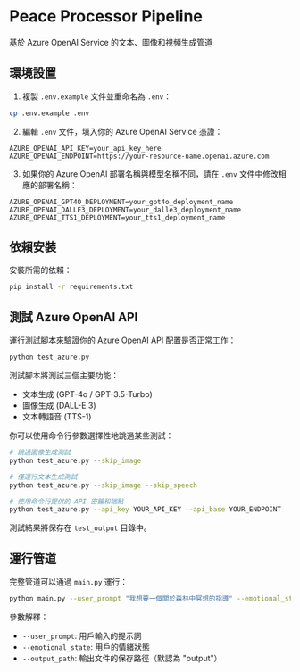 # Peace Processor Pipeline

基於 Azure OpenAI Service 的文本、圖像和視頻生成管道

## 環境設置

1. 複製 `.env.example` 文件並重命名為 `.env`：

```bash
cp .env.example .env
```

2. 編輯 `.env` 文件，填入你的 Azure OpenAI Service 憑證：

```env
AZURE_OPENAI_API_KEY=your_api_key_here
AZURE_OPENAI_ENDPOINT=https://your-resource-name.openai.azure.com
```

3. 如果你的 Azure OpenAI 部署名稱與模型名稱不同，請在 `.env` 文件中修改相應的部署名稱：

```env
AZURE_OPENAI_GPT4O_DEPLOYMENT=your_gpt4o_deployment_name
AZURE_OPENAI_DALLE3_DEPLOYMENT=your_dalle3_deployment_name
AZURE_OPENAI_TTS1_DEPLOYMENT=your_tts1_deployment_name
```

## 依賴安裝

安裝所需的依賴：

```bash
pip install -r requirements.txt
```

## 測試 Azure OpenAI API

運行測試腳本來驗證你的 Azure OpenAI API 配置是否正常工作：

```bash
python test_azure.py
```

測試腳本將測試三個主要功能：
- 文本生成 (GPT-4o / GPT-3.5-Turbo)
- 圖像生成 (DALL-E 3)
- 文本轉語音 (TTS-1)

你可以使用命令行參數選擇性地跳過某些測試：

```bash
# 跳過圖像生成測試
python test_azure.py --skip_image

# 僅運行文本生成測試
python test_azure.py --skip_image --skip_speech

# 使用命令行提供的 API 密鑰和端點
python test_azure.py --api_key YOUR_API_KEY --api_base YOUR_ENDPOINT
```

測試結果將保存在 `test_output` 目錄中。

## 運行管道

完整管道可以通過 `main.py` 運行：

```bash
python main.py --user_prompt "我想要一個關於森林中冥想的指導" --emotional_state "放鬆"
```

參數解釋：
- `--user_prompt`: 用戶輸入的提示詞
- `--emotional_state`: 用戶的情緒狀態
- `--output_path`: 輸出文件的保存路徑（默認為 "output"） 